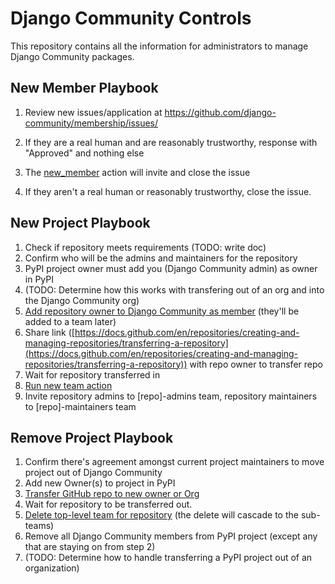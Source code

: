 # Django Community Controls
This repository contains all the information for administrators to manage
Django Community packages.


## New Member Playbook
1. Review new issues/application at https://github.com/django-community/membership/issues/
2. If they are a real human and are reasonably trustworthy, response with "Approved" and nothing else
3. The [new_member](https://github.com/django-community/membership/blob/main/.github/workflows/new_member.yml) action will invite and close the issue

1. If they aren't a real human or reasonably trustworthy, close the issue.

## New Project Playbook

1. Check if repository meets requirements (TODO: write doc)
2. Confirm who will be the admins and maintainers for the repository
3. PyPI project owner must add you (Django Community admin) as owner in PyPI
4. (TODO: Determine how this works with transfering out of an org and into the Django Community org)
5. [Add repository owner to Django Community as member](https://github.com/orgs/django-community/people) (they'll be added to a team later)
6. Share link ([https://docs.github.com/en/repositories/creating-and-managing-repositories/transferring-a-repository](https://docs.github.com/en/repositories/creating-and-managing-repositories/transferring-a-repository)) with repo owner to transfer repo
7. Wait for repository transferred in
8. [Run new team action](https://github.com/django-community/controls/actions/workflows/new_team.yml)
9. Invite repository admins to [repo]-admins team, repository maintainers to [repo]-maintainers team

## Remove Project Playbook

1. Confirm there's agreement amongst current project maintainers to move project out of Django Community
2. Add new Owner(s) to project in PyPI
3. [Transfer GitHub repo to new owner or Org](https://github.com/orgs/django-community/people)
4. Wait for repository to be transferred out.
5. [Delete top-level team for repository](https://github.com/orgs/django-community/teams) (the delete will cascade to the sub-teams)
6. Remove all Django Community members from PyPI project (except any that are staying on from step 2)
7. (TODO: Determine how to handle transferring a PyPI project out of an organization)

